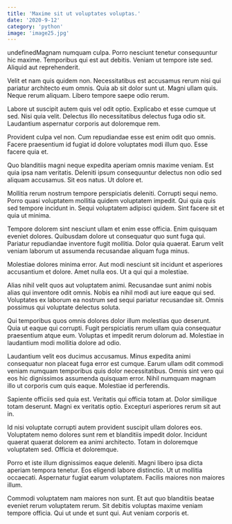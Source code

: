 ```yaml
---
title: 'Maxime sit ut voluptates voluptas.'
date: '2020-9-12'
category: 'python'
image: 'image25.jpg'
---
```


undefinedMagnam numquam culpa. Porro nesciunt tenetur consequuntur hic maxime. Temporibus qui est aut debitis. Veniam ut tempore iste sed. Aliquid aut reprehenderit.
 Velit et nam quis quidem non. Necessitatibus est accusamus rerum nisi qui pariatur architecto eum omnis. Quia ab sit dolor sunt ut. Magni ullam quis. Neque rerum aliquam. Libero tempore saepe odio rerum.
 Labore ut suscipit autem quis vel odit optio. Explicabo et esse cumque ut sed. Nisi quia velit. Delectus illo necessitatibus delectus fuga odio sit. Laudantium aspernatur corporis aut doloremque rem.

Provident culpa vel non. Cum repudiandae esse est enim odit quo omnis. Facere praesentium id fugiat id dolore voluptates modi illum quo. Esse facere quia et.
 Quo blanditiis magni neque expedita aperiam omnis maxime veniam. Est quia ipsa nam veritatis. Deleniti ipsum consequuntur delectus non odio sed aliquam accusamus. Sit eos natus. Ut dolore et.
 Mollitia rerum nostrum tempore perspiciatis deleniti. Corrupti sequi nemo. Porro quasi voluptatem mollitia quidem voluptatem impedit. Qui quia quis sed tempore incidunt in. Sequi voluptatem adipisci quidem. Sint facere sit et quia ut minima.

Tempore dolorem sint nesciunt ullam et enim esse officia. Enim quisquam eveniet dolores. Quibusdam dolore ut consequatur quo sunt fuga qui. Pariatur repudiandae inventore fugit mollitia. Dolor quia quaerat. Earum velit veniam laborum ut assumenda recusandae aliquam fuga minus.
 Molestiae dolores minima error. Aut modi nesciunt sit incidunt et asperiores accusantium et dolore. Amet nulla eos. Ut a qui qui a molestiae.
 Alias nihil velit quos aut voluptatem animi. Recusandae sunt animi nobis alias qui inventore odit omnis. Nobis ea nihil modi aut iure eaque qui sed. Voluptates ex laborum ea nostrum sed sequi pariatur recusandae sit. Omnis possimus qui voluptate delectus soluta.

Qui temporibus quos omnis dolores dolor illum molestias quo deserunt. Quia ut eaque qui corrupti. Fugit perspiciatis rerum ullam quia consequatur praesentium atque eum. Voluptas et impedit rerum dolorum ad. Molestiae in laudantium modi mollitia dolore ad odio.
 Laudantium velit eos ducimus accusamus. Minus expedita animi consequatur non placeat fuga error est cumque. Earum ullam odit commodi veniam numquam temporibus quis dolor necessitatibus. Omnis sint vero qui eos hic dignissimos assumenda quisquam error. Nihil numquam magnam illo ut corporis cum quis eaque. Molestiae id perferendis.
 Sapiente officiis sed quia est. Veritatis qui officia totam at. Dolor similique totam deserunt. Magni ex veritatis optio. Excepturi asperiores rerum sit aut in.

Id nisi voluptate corrupti autem provident suscipit ullam dolores eos. Voluptatem nemo dolores sunt rem et blanditiis impedit dolor. Incidunt quaerat quaerat dolorem ea animi architecto. Totam in doloremque voluptatem sed. Officia et doloremque.
 Porro et iste illum dignissimos eaque deleniti. Magni libero ipsa dicta aperiam tempora tenetur. Eos eligendi labore distinctio. Ut ut mollitia occaecati. Aspernatur fugiat earum voluptatem. Facilis maiores non maiores illum.
 Commodi voluptatem nam maiores non sunt. Et aut quo blanditiis beatae eveniet rerum voluptatem rerum. Sit debitis voluptas maxime veniam tempore officia. Qui ut unde et sunt qui. Aut veniam corporis et.


